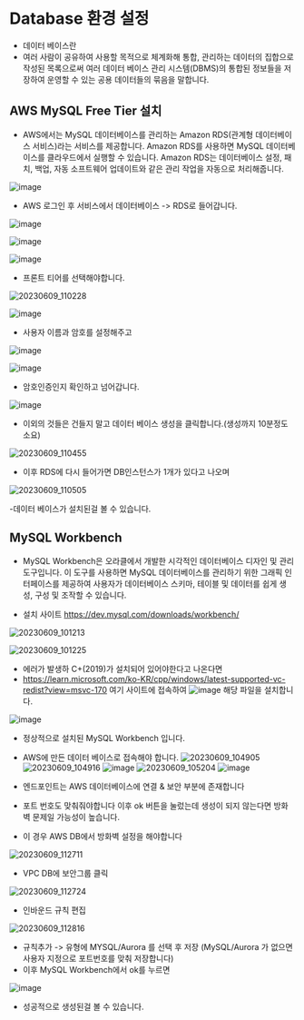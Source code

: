 # Database 환경 설정

- 데이터 베이스란
- 여러 사람이 공유하여 사용할 목적으로 체계화해 통합, 관리하는 데이터의 집합으로 작성된 목록으로써 여러 데이터 베이스 관리 시스템(DBMS)의 통합된 정보들을 저장하여 운영할 수 있는 공용 데이터들의 묶음을 말합니다.


## AWS MySQL Free Tier 설치

- AWS에서는 MySQL 데이터베이스를 관리하는 Amazon RDS(관계형 데이터베이스 서비스)라는 서비스를 제공합니다. Amazon RDS를 사용하면 MySQL 데이터베이스를 클라우드에서 실행할 수 있습니다. Amazon RDS는 데이터베이스 설정, 패치, 백업, 자동 소프트웨어 업데이트와 같은 관리 작업을 자동으로 처리해줍니다.

![image](https://github.com/ijd1236/Database/assets/130967884/0d455a26-0c69-4218-bb55-a11265afb25c)

- AWS 로그인 후 서비스에서 데이터베이스 -> RDS로 들어갑니다.


![image](https://github.com/ijd1236/Database/assets/130967884/e9786aeb-172d-4c5b-b350-390a956702d4)


![image](https://github.com/ijd1236/Database/assets/130967884/8eebcb08-3da6-4b81-a84a-b57414430f16)

![image](https://github.com/ijd1236/Database/assets/130967884/f1db453b-f414-42ba-bca6-b88d7f479a4d)

- 프론트 티어를 선택해야합니다.

![20230609_110228](https://github.com/ijd1236/Database/assets/130967884/6fcbf688-08fb-4098-a178-8169b1469dc3)

![image](https://github.com/ijd1236/Database/assets/130967884/f5f8ccaf-cb80-45a4-a61d-3905e6d1e93b)


- 사용자 이름과 암호를 설정해주고

![image](https://github.com/ijd1236/Database/assets/130967884/bb55ae81-1ad4-45d4-b502-31ea27a9c179)


![image](https://github.com/ijd1236/Database/assets/130967884/ed259e37-330e-4cff-86bd-b6c787420cdf)

- 암호인증인지 확인하고 넘어갑니다.


![image](https://github.com/ijd1236/Database/assets/130967884/bc7e50c0-ef6f-46de-a5dc-5742e5f8218b)


- 이외의 것들은 건들지 말고 데이터 베이스 생성을 클릭합니다.(생성까지 10분정도 소요)

![20230609_110455](https://github.com/ijd1236/Database/assets/130967884/16d96133-43c8-44ef-902a-ac62bb584578)

- 이후 RDS에 다시 들어가면 DB인스턴스가 1개가 있다고 나오며

![20230609_110505](https://github.com/ijd1236/Database/assets/130967884/a4cff7f0-a0bb-416a-8893-71ff51f69703)

-데이터 베이스가 설치된걸 볼 수 있습니다.

## MySQL Workbench

- MySQL Workbench은 오라클에서 개발한 시각적인 데이터베이스 디자인 및 관리 도구입니다. 이 도구를 사용하면 MySQL 데이터베이스를 관리하기 위한 그래픽 인터페이스를 제공하여 사용자가 데이터베이스 스키마, 테이블 및 데이터를 쉽게 생성, 구성 및 조작할 수 있습니다.

- 설치 사이트 https://dev.mysql.com/downloads/workbench/

![20230609_101213](https://github.com/ijd1236/Database/assets/130967884/b428ab10-1312-4876-9bd9-0872413946fb)


![20230609_101225](https://github.com/ijd1236/Database/assets/130967884/5031ba94-388f-4207-9083-490afc6f81cb)


- 에러가 발생하 C+(2019)가 설치되어 있어야한다고 나온다면
- https://learn.microsoft.com/ko-KR/cpp/windows/latest-supported-vc-redist?view=msvc-170 여기 사이트에 접속하여
 ![image](https://github.com/ijd1236/Database/assets/130967884/717c33b5-b7fb-47be-b2a9-ab2190eb0c95) 해당 파일을 설치합니다.

![image](https://github.com/ijd1236/Database/assets/130967884/74a598bc-9b02-45b5-82c5-5e5554d4ac58)

- 정상적으로 설치된 MySQL Workbench 입니다.

- AWS에 만든 데이터 베이스로 접속해야 합니다.
![20230609_104905](https://github.com/ijd1236/Database/assets/130967884/024c81fb-aa25-40db-ab3c-d561b7746e12)
![20230609_104916](https://github.com/ijd1236/Database/assets/130967884/247cf4b9-bb09-42b2-bdb7-f0ba8c98094b)
![image](https://github.com/ijd1236/Database/assets/130967884/03597cba-6847-443a-9a0b-adce0cdec352)
![20230609_105204](https://github.com/ijd1236/Database/assets/130967884/80558b13-7eac-4ddc-8b8e-37301913795b)
![image](https://github.com/ijd1236/Database/assets/130967884/c34b0aa0-516e-4322-aa1b-68d25a8f92e2)


- 엔드포인트는 AWS 데이터베이스에 연결 & 보안 부분에 존재합니다
- 포트 번호도 맞춰줘야합니다 이후 ok 버튼을 눌렀는데 생성이 되지 않는다면 방화벽 문제일 가능성이 높습니다.
- 이 경우 AWS DB에서 방화벽 설정을 해야합니다


![20230609_112711](https://github.com/ijd1236/Database/assets/130967884/dcd1c601-8440-430c-bf59-38a90d029786)

- VPC DB에 보안그룹 클릭

![20230609_112724](https://github.com/ijd1236/Database/assets/130967884/11b07c50-95a8-4f6b-93f6-b8df7e7e2e60)


- 인바운드 규칙 편집

![20230609_112816](https://github.com/ijd1236/Database/assets/130967884/26b7f6f7-ed99-45cc-9162-5e0dd5380bf1)

- 규칙추가 -> 유형에 MYSQL/Aurora 를 선택 후 저장 (MySQL/Aurora 가 없으면 사용자 지정으로 포트번호를 맞춰 저장합니다)
- 이후 MySQL Workbench에서 ok를 누르면


![image](https://github.com/ijd1236/Database/assets/130967884/6f3ea1fc-6c94-4eeb-8bdc-ea5007db1fef)

- 성공적으로 생성된걸 볼 수 있습니다.








